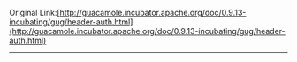 Original Link:[http://guacamole.incubator.apache.org/doc/0.9.13-incubating/gug/header-auth.html](http://guacamole.incubator.apache.org/doc/0.9.13-incubating/gug/header-auth.html)

---



